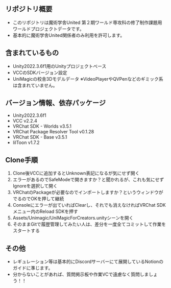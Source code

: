 ## リポジトリ概要
- このリポジトリは魔術学舎United 第２期ワールド専攻科の修了制作課題用ワールドプロジェクトデータです。
- 基本的に魔術学舎United関係者のみ利用を許可します。

## 含まれているもの
- Unity2022.3.6f1用のUnityプロジェクトベース
- VCCのSDKバージョン設定
- UniMagicの校舎3Dモデルデータ
※VideoPlayerやQVPenなどのギミック系は含まれていません。

## バージョン情報、依存パッケージ
- Unity2022.3.6f1
- VCC v2.2.4
- VRChat SDK - Worlds v3.5.1
- VRChat Package Resolver Tool v0.1.28
- VRChat SDK - Base v3.5.1
- lilToon v1.7.2

## Clone手順
1. Clone後VCCに追加するとUnknown表記になるが気にせず開く
2. エラーがあるのでSafeModeで開きますか？と聞かれるが、これも気にせずIgnoreを選択して開く
3. VRChatのPackageが必要なのでインポートしますか？というウィンドウがでるのでOKを押して継続
4. Consoleにエラーが出ていればClearし、それでも消えなければVRChat SDKメニュー内のReload SDKを押す
5. Assets/Unimagic/UniMagicForCreators.unityシーンを開く
6. そのままGitで履歴管理してみたい人は、差分を一度全てコミットして作業をスタートする 

## その他
- レギュレーション等は基本的にDiscordサーバーにて展開しているNotionのガイドに準じます。
- 分からないことがあれば、質問掲示板や作業VCで遠慮なく質問しましょう！！